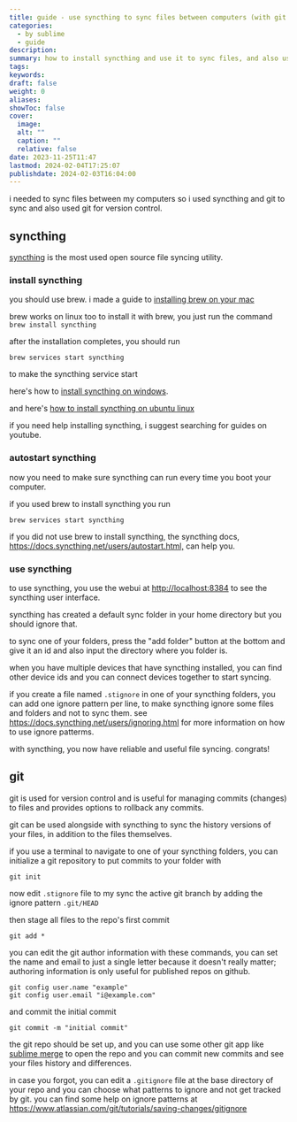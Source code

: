 ```yaml
---
title: guide - use syncthing to sync files between computers (with git for version control)
categories:
  - by sublime
  - guide
description: 
summary: how to install syncthing and use it to sync files, and also use git to do version control
tags: 
keywords: 
draft: false
weight: 0
aliases: 
showToc: false
cover:
  image: 
  alt: ""
  caption: ""
  relative: false
date: 2023-11-25T11:47
lastmod: 2024-02-04T17:25:07
publishdate: 2024-02-03T16:04:00
---
```


i needed to sync files between my computers so i used syncthing and git to sync and also used git for version control.

## syncthing

[syncthing](https://github.com/syncthing/syncthing) is the most used open source file syncing utility.


### install syncthing

you should use brew. i made a guide to [installing brew on your mac](/posts/install-brew)

brew works on linux too
to install it with brew, you just run the command `brew install syncthing`

after the installation completes, you should run 
```
brew services start syncthing
```
to make the syncthing service start 

here's how to [install syncthing on windows](https://www.geeksforgeeks.org/how-to-download-and-install-syncthing-on-windows/).

and here's [how to install syncthing on ubuntu linux](https://computingforgeeks.com/how-to-install-and-use-syncthing-on-ubuntu/)

if you need help installing syncthing, i suggest searching for guides on youtube.

### autostart syncthing

now you need to make sure syncthing can run every time you boot your computer.

if you used brew to install syncthing you run 
```
brew services start syncthing
```

if you did not use brew to install syncthing, the syncthing docs, <https://docs.syncthing.net/users/autostart.html,> can help you.


### use syncthing

to use syncthing, you use the webui at <http://localhost:8384> to see the syncthing user interface.

syncthing has created a default sync folder in your home directory but you should ignore that. 

to sync one of your folders, press the "add folder" button at the bottom and give it an id and also input the directory where you folder is.

when you have multiple devices that have syncthing installed, you can find other device ids and you can connect devices together to start syncing.

if you create a file named `.stignore` in one of your syncthing folders, you can add one ignore pattern per line, to make syncthing ignore some files and folders and not to sync them. see <https://docs.syncthing.net/users/ignoring.html> for more information on how to use ignore patterms.


with syncthing, you now have reliable and useful file syncing. congrats!


## git

git is used for version control and is useful for managing commits (changes) to files and provides options to rollback any commits.

git can be used alongside with syncthing to sync the history versions of your files, in addition to the files themselves.

if you use a terminal to navigate to one of your syncthing folders, you can initialize a git repository to put commits to your folder with

```
git init
```

now edit `.stignore` file to my sync the active git branch by adding the ignore pattern `.git/HEAD`

then stage all files to the repo's first commit

```
git add *
```

you can edit the git author information with these commands, you can set the name and email to just a single letter because it doesn't really matter; authoring information is only useful for published repos on github.

```
git config user.name "example"
git config user.email "i@example.com"
```

and commit the initial commit

```
git commit -m "initial commit"
```

the git repo should be set up, and you can use some other git app like [sublime merge](https://www.sublimemerge.com/) to open the repo and you can commit new commits and see your files history and differences.


in case you forgot, you can edit a `.gitignore` file at the base directory of your repo and you can choose what patterns to ignore and not get tracked by git. you can find some help on ignore patterns at <https://www.atlassian.com/git/tutorials/saving-changes/gitignore>


